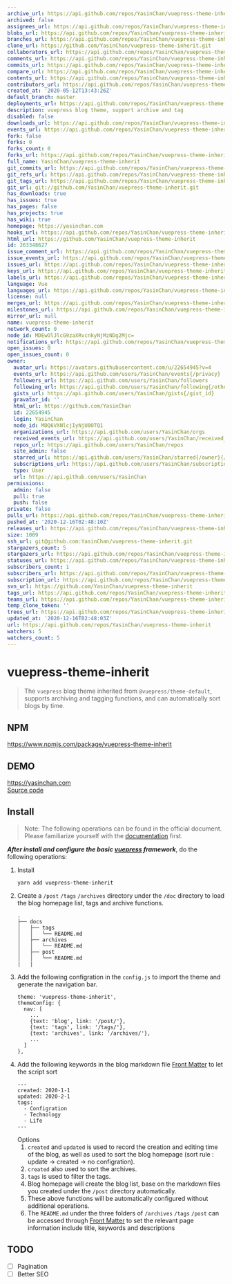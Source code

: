 ```yaml
---
archive_url: https://api.github.com/repos/YasinChan/vuepress-theme-inherit/{archive_format}{/ref}
archived: false
assignees_url: https://api.github.com/repos/YasinChan/vuepress-theme-inherit/assignees{/user}
blobs_url: https://api.github.com/repos/YasinChan/vuepress-theme-inherit/git/blobs{/sha}
branches_url: https://api.github.com/repos/YasinChan/vuepress-theme-inherit/branches{/branch}
clone_url: https://github.com/YasinChan/vuepress-theme-inherit.git
collaborators_url: https://api.github.com/repos/YasinChan/vuepress-theme-inherit/collaborators{/collaborator}
comments_url: https://api.github.com/repos/YasinChan/vuepress-theme-inherit/comments{/number}
commits_url: https://api.github.com/repos/YasinChan/vuepress-theme-inherit/commits{/sha}
compare_url: https://api.github.com/repos/YasinChan/vuepress-theme-inherit/compare/{base}...{head}
contents_url: https://api.github.com/repos/YasinChan/vuepress-theme-inherit/contents/{+path}
contributors_url: https://api.github.com/repos/YasinChan/vuepress-theme-inherit/contributors
created_at: '2020-05-12T13:43:26Z'
default_branch: master
deployments_url: https://api.github.com/repos/YasinChan/vuepress-theme-inherit/deployments
description: vuepress blog theme, support archive and tag
disabled: false
downloads_url: https://api.github.com/repos/YasinChan/vuepress-theme-inherit/downloads
events_url: https://api.github.com/repos/YasinChan/vuepress-theme-inherit/events
fork: false
forks: 0
forks_count: 0
forks_url: https://api.github.com/repos/YasinChan/vuepress-theme-inherit/forks
full_name: YasinChan/vuepress-theme-inherit
git_commits_url: https://api.github.com/repos/YasinChan/vuepress-theme-inherit/git/commits{/sha}
git_refs_url: https://api.github.com/repos/YasinChan/vuepress-theme-inherit/git/refs{/sha}
git_tags_url: https://api.github.com/repos/YasinChan/vuepress-theme-inherit/git/tags{/sha}
git_url: git://github.com/YasinChan/vuepress-theme-inherit.git
has_downloads: true
has_issues: true
has_pages: false
has_projects: true
has_wiki: true
homepage: https://yasinchan.com
hooks_url: https://api.github.com/repos/YasinChan/vuepress-theme-inherit/hooks
html_url: https://github.com/YasinChan/vuepress-theme-inherit
id: 263348627
issue_comment_url: https://api.github.com/repos/YasinChan/vuepress-theme-inherit/issues/comments{/number}
issue_events_url: https://api.github.com/repos/YasinChan/vuepress-theme-inherit/issues/events{/number}
issues_url: https://api.github.com/repos/YasinChan/vuepress-theme-inherit/issues{/number}
keys_url: https://api.github.com/repos/YasinChan/vuepress-theme-inherit/keys{/key_id}
labels_url: https://api.github.com/repos/YasinChan/vuepress-theme-inherit/labels{/name}
language: Vue
languages_url: https://api.github.com/repos/YasinChan/vuepress-theme-inherit/languages
license: null
merges_url: https://api.github.com/repos/YasinChan/vuepress-theme-inherit/merges
milestones_url: https://api.github.com/repos/YasinChan/vuepress-theme-inherit/milestones{/number}
mirror_url: null
name: vuepress-theme-inherit
network_count: 0
node_id: MDEwOlJlcG9zaXRvcnkyNjMzNDg2Mjc=
notifications_url: https://api.github.com/repos/YasinChan/vuepress-theme-inherit/notifications{?since,all,participating}
open_issues: 0
open_issues_count: 0
owner:
  avatar_url: https://avatars.githubusercontent.com/u/22654945?v=4
  events_url: https://api.github.com/users/YasinChan/events{/privacy}
  followers_url: https://api.github.com/users/YasinChan/followers
  following_url: https://api.github.com/users/YasinChan/following{/other_user}
  gists_url: https://api.github.com/users/YasinChan/gists{/gist_id}
  gravatar_id: ''
  html_url: https://github.com/YasinChan
  id: 22654945
  login: YasinChan
  node_id: MDQ6VXNlcjIyNjU0OTQ1
  organizations_url: https://api.github.com/users/YasinChan/orgs
  received_events_url: https://api.github.com/users/YasinChan/received_events
  repos_url: https://api.github.com/users/YasinChan/repos
  site_admin: false
  starred_url: https://api.github.com/users/YasinChan/starred{/owner}{/repo}
  subscriptions_url: https://api.github.com/users/YasinChan/subscriptions
  type: User
  url: https://api.github.com/users/YasinChan
permissions:
  admin: false
  pull: true
  push: false
private: false
pulls_url: https://api.github.com/repos/YasinChan/vuepress-theme-inherit/pulls{/number}
pushed_at: '2020-12-16T02:48:10Z'
releases_url: https://api.github.com/repos/YasinChan/vuepress-theme-inherit/releases{/id}
size: 1009
ssh_url: git@github.com:YasinChan/vuepress-theme-inherit.git
stargazers_count: 5
stargazers_url: https://api.github.com/repos/YasinChan/vuepress-theme-inherit/stargazers
statuses_url: https://api.github.com/repos/YasinChan/vuepress-theme-inherit/statuses/{sha}
subscribers_count: 1
subscribers_url: https://api.github.com/repos/YasinChan/vuepress-theme-inherit/subscribers
subscription_url: https://api.github.com/repos/YasinChan/vuepress-theme-inherit/subscription
svn_url: https://github.com/YasinChan/vuepress-theme-inherit
tags_url: https://api.github.com/repos/YasinChan/vuepress-theme-inherit/tags
teams_url: https://api.github.com/repos/YasinChan/vuepress-theme-inherit/teams
temp_clone_token: ''
trees_url: https://api.github.com/repos/YasinChan/vuepress-theme-inherit/git/trees{/sha}
updated_at: '2020-12-16T02:48:03Z'
url: https://api.github.com/repos/YasinChan/vuepress-theme-inherit
watchers: 5
watchers_count: 5
---
```


# vuepress-theme-inherit

> The `vuepress` blog theme inherited from `@vuepress/theme-default`, supports archiving and tagging functions, and can automatically sort blogs by time.

## NPM
<https://www.npmjs.com/package/vuepress-theme-inherit>

## DEMO
<https://yasinchan.com>  
[Source code](https://github.com/YasinChan/vuepress-blog)

## Install
> Note: The following operations can be found in the official document. Please familiarize yourself with the [documentation](https://vuepress.vuejs.org/) first.  

***After install and configure the basic [vuepress](https://vuepress.vuejs.org/guide/getting-started.html#global-installation) framework***, do the following operations:
1. Install
    ```
    yarn add vuepress-theme-inherit
    ```
2. Create a `/post` `/tags` `/archives` directory under the `/doc` directory to load the blog homepage list, tags and archive functions.
    ```
    .
    ├── docs
    │   ├── tags
    │   │   └── README.md
    │   ├── archives
    │   │   └── README.md
    │   ├── post
    │   │   └── README.md
    |   |
    ```
3. Add the following configration in the `config.js` to import the theme and generate the navigation bar.
    ```
    theme: 'vuepress-theme-inherit',
    themeConfig: {
      nav: [
        ...
        {text: 'blog', link: '/post/'},
        {text: 'tags', link: '/tags/'},
        {text: 'archives', link: '/archives/'},
        ...
      ]
    },
    ```
4. Add the following keywords in the blog markdown file [Front Matter](https://vuepress.vuejs.org/guide/frontmatter.html)  to let the script sort 
    ```
    ---
    created: 2020-1-1
    updated: 2020-2-1
    tags: 
      - Configration
      - Technology
      - Life
    ---
    ```
    Options
    1. `created` and `updated` is used to record the creation and editing time of the blog, as well as used to sort the blog homepage (sort rule : update -> created -> no configration).
    2. `created` also used to sort the archives.
    3. `tags` is used to filter the tags.
    4. Blog homepage will create the blog list, base on the markdown files you created under the `/post` directory automatically.
    5. These above functions will be automatically configured without additional operations.
    6. The `README.md` under the three folders of `/archives` `/tags` `/post` can be accessed through [Front Matter](https://vuepress.vuejs.org/guide/frontmatter.html) to set the relevant page information include title, keywords and descriptions

## TODO
- [ ] Pagination
- [ ] Better SEO
